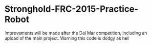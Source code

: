 # Stronghold-FRC-2015-Practice-Robot
Improvements will be made after the Del Mar competition, including an upload of the main project. Warning this code is dodgy as hell
